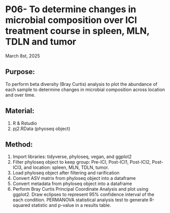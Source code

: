 # P06- To determine changes in microbial composition over ICI treatment course in spleen, MLN, TDLN and tumor

March 8st, 2025

## Purpose:
To perform beta diversity (Bray Curtis) analysis to plot the abundance of each sample to determine changes in microbial composition across location and over time.

## Material: 
1. R & Rstudio
2. pj2.RData (phyoseq object)

## Method:
1. Import libraries: tidyverse, phyloseq, vegan, and ggplot2
2. Filter phyloseq object to keep group: Pre-ICI, Post-ICI1, Post-ICI2, Post-ICI3, and location: spleen, MLN, TDLN, tumor.
3. Load phyloseq object after filtering and rarification
4. Convert ASV matrix from phyloseq object into a dataframe
5. Convert metadata from phyloseq object into a dataframe
6. Perform Bray Curtis Principal Coordinate Analysis and plot using ggplot2. Draw eclipses to represent 95% confidence interval of the each condition. PERMANOVA statistical analysis test to generate R-squared statistic and p-value in a results table.

